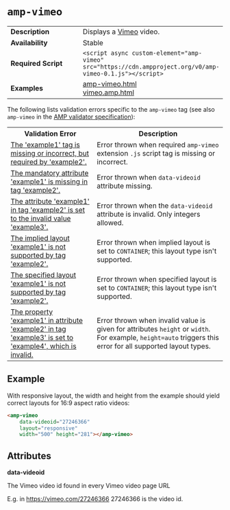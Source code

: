 <!---
Copyright 2015 The AMP HTML Authors. All Rights Reserved.

Licensed under the Apache License, Version 2.0 (the "License");
you may not use this file except in compliance with the License.
You may obtain a copy of the License at

      http://www.apache.org/licenses/LICENSE-2.0

Unless required by applicable law or agreed to in writing, software
distributed under the License is distributed on an "AS-IS" BASIS,
WITHOUT WARRANTIES OR CONDITIONS OF ANY KIND, either express or implied.
See the License for the specific language governing permissions and
limitations under the License.
-->

# <a name="amp-vimeo"></a> `amp-vimeo`

<table>
  <tr>
    <td width="40%"><strong>Description</strong></td>
    <td>Displays a <a href="https://vimeo.com">Vimeo</a> video.</td>
  </tr>
  <tr>
    <td width="40%"><strong>Availability</strong></td>
    <td>Stable</td>
  </tr>
  <tr>
    <td width="40%"><strong>Required Script</strong></td>
    <td><code>&lt;script async custom-element="amp-vimeo" src="https://cdn.ampproject.org/v0/amp-vimeo-0.1.js">&lt;/script></code></td>
  </tr>
  <tr>
    <td width="40%"><strong>Examples</strong></td>
    <td><a href="https://ampbyexample.com/components/amp-vimeo/">amp-vimeo.html</a><br /><a href="https://github.com/ampproject/amphtml/blob/master/examples/vimeo.amp.html">vimeo.amp.html</a></td>
  </tr>
</table>

The following lists validation errors specific to the `amp-vimeo` tag
(see also `amp-vimeo` in the [AMP validator specification](https://github.com/ampproject/amphtml/blob/master/validator/validator.protoascii)):

<table>
  <tr>
    <th width="40%"><strong>Validation Error</strong></th>
    <th>Description</th>
  </tr>
  <tr>
    <td width="40%"><a href="https://www.ampproject.org/docs/reference/validation_errors.html#tag-required-by-another-tag-is-missing">The 'example1' tag is missing or incorrect, but required by 'example2'.</a></td>
    <td>Error thrown when required <code>amp-vimeo</code> extension <code>.js</code> script tag is missing or incorrect.</td>
  </tr>
  <tr>
    <td width="40%"><a href="https://www.ampproject.org/docs/reference/validation_errors.html#mandatory-attribute-missing">The mandatory attribute 'example1' is missing in tag 'example2'.</a></td>
    <td>Error thrown when <code>data-videoid</code> attribute missing.</td>
  </tr>
    <tr>
    <td width="40%"><a href="https://www.ampproject.org/docs/reference/validation_errors.html#invalid-attribute-value">The attribute 'example1' in tag 'example2' is set to the invalid value 'example3'.</a></td>
    <td>Error thrown when the <code>data-videoid</code> attribute is invalid. Only integers allowed.</td>
  </tr>
  <tr>
    <td width="40%"><a href="https://www.ampproject.org/docs/reference/validation_errors.html#implied-layout-isnt-supported-by-amp-tag">The implied layout 'example1' is not supported by tag 'example2'.</a></td>
    <td>Error thrown when implied layout is set to <code>CONTAINER</code>; this layout type isn't supported.</td>
  </tr>
  <tr>
    <td width="40%"><a href="https://www.ampproject.org/docs/reference/validation_errors.html#specified-layout-isnt-supported-by-amp-tag">The specified layout 'example1' is not supported by tag 'example2'.</a></td>
    <td>Error thrown when specified layout is set to <code>CONTAINER</code>; this layout type isn't supported.</td>
  </tr>
  <tr>
    <td width="40%"><a href="https://www.ampproject.org/docs/reference/validation_errors.html#invalid-property-value">The property 'example1' in attribute 'example2' in tag 'example3' is set to 'example4', which is invalid.</a></td>
    <td>Error thrown when invalid value is given for attributes <code>height</code> or <code>width</code>. For example, <code>height=auto</code> triggers this error for all supported layout types.</td>
  </tr>
</table>

## Example

With responsive layout, the width and height from the example should yield correct layouts for 16:9 aspect ratio videos:

```html
<amp-vimeo
    data-videoid="27246366"
    layout="responsive"
    width="500" height="281"></amp-vimeo>
```

## Attributes

**data-videoid**

The Vimeo video id found in every Vimeo video page URL

E.g. in https://vimeo.com/27246366 27246366 is the video id.
